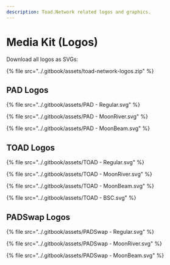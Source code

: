 ```yaml
---
description: Toad.Network related logos and graphics.
---
```


# Media Kit (Logos)

Download all logos as SVGs:

{% file src="../.gitbook/assets/toad-network-logos.zip" %}

## PAD Logos

{% file src="../.gitbook/assets/PAD - Regular.svg" %}

{% file src="../.gitbook/assets/PAD - MoonRiver.svg" %}

{% file src="../.gitbook/assets/PAD - MoonBeam.svg" %}

## TOAD Logos

{% file src="../.gitbook/assets/TOAD - Regular.svg" %}

{% file src="../.gitbook/assets/TOAD - MoonRiver.svg" %}

{% file src="../.gitbook/assets/TOAD - MoonBeam.svg" %}

{% file src="../.gitbook/assets/TOAD - BSC.svg" %}

## PADSwap Logos

{% file src="../.gitbook/assets/PADSwap - Regular.svg" %}

{% file src="../.gitbook/assets/PADSwap - MoonRiver.svg" %}

{% file src="../.gitbook/assets/PADSwap - MoonBeam.svg" %}
